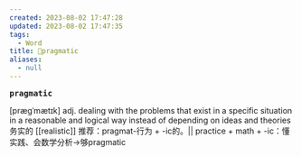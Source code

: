 ```yaml
---
created: 2023-08-02 17:47:28
updated: 2023-08-02 17:47:35
tags:
  - Word
title: 📖pragmatic
aliases:
  - null
---
```


<pre><strong>pragmatic</strong></pre>
[prægˈmætɪk]
adj. dealing with the problems that exist in a specific situation in a reasonable and logical way instead of depending on ideas and theories务实的
[[realistic]]
推荐：pragmat-行为 + -ic的。|| practice + math + -ic：懂实践、会数学分析->够pragmatic